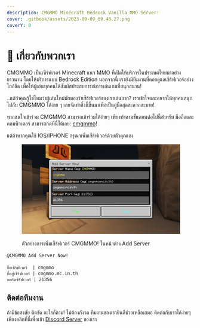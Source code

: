 ```yaml
---
description: CMGMMO Minecraft Bedrock Vanilla MMO Server!
cover: .gitbook/assets/2023-09-09_09.48.27.png
coverY: 0
---
```


# 📜 เกี่ยวกับพวกเรา

CMGMMO เป็นเซิร์ฟเวอร์ Minecraft แนว MMO ที่เปิดให้บริการในประเทศไทยมาอย่างยาวนาน โดยให้บริการแบบ Bedrock Edition นอกจากนี้ เรายังมีทีมงานที่คอยดูแลเซิร์ฟเวอร์อย่างใกล้ชิด เพื่อให้ผู้เล่นทุกคนได้สัมผัสประสบการณ์การเล่นเกมที่สนุกสนาน!

..แต่ว่าคุณรู้ใช่ไหมว่าผู้เล่นใหม่มักมองว่าเซิร์ฟเวอร์ของเราเล่นยาก? เราเข้าใจและอยากให้ทุกคนสนุกไปกับ CMGMMO ได้ง่าย ๆ เลยจัดทำสิ่งนี้ขึ้นมาเพื่อเป็นคู่มือสุดสะดวกสะบาย!

หากสนใจเข้าร่วม CMGMMO สามารถเข้าร่วมได้ง่ายๆ เพียงทำตามขั้นตอนต่อไปนี้สำหรับ มือถือและคอมพิวเตอร์ สามารถกดที่นี่ได้เลย: [cmgmmo](https://cmgmmo.vercel.app)!&#x20;

แต่ถ้าหากคุณใช้ IOS/IPHONE กรุณาเพิ่มเซิร์ฟเวอร์ด้วยตัวคุณเอง

<figure><img src=".gitbook/assets/image (1).png" alt="ตัวอย่างการเพิ่มเซิร์ฟเวอร์ CMGMMO! ในหน้าต่าง Add Server" width="563"><figcaption><p>ตัวอย่างการเพิ่มเซิร์ฟเวอร์ CMGMMO! ในหน้าต่าง Add Server</p></figcaption></figure>

```
@CMGMMO Add Server Now!

ชื่อเซิร์ฟเวอร์  | cmgmmo
ที่อยู่เซิร์ฟเวอร์ | cmgmmo.mc.in.th
พอร์ตซิร์ฟเวอร์ | 21356
```

## ติดต่อทีมงาน

ถ้ามีข้อสงสัย ติดขัด อะไรก็ตาม! ไม่ต้องกังวล ทีมงานของเรายินดีช่วยเหลือเสมอ ติดต่อกับเราได้ง่ายๆ เพียงคลิกที่นี่เพื่อเข้า [Discord Server](https://discord.com/invite/Rg4dCxW5ZH) ของเรา
